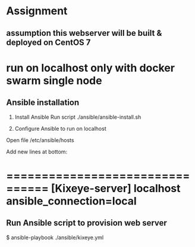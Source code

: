 # Assignment

## assumption this webserver will be built & deployed on CentOS 7
# run on localhost only with docker swarm single node


## Ansible installation

1. Install Ansible 
Run script ./ansible/ansible-install.sh

2. Configure Ansible to run on localhost

Open file /etc/ansible/hosts

Add new lines at bottom:

================================
[Kixeye-server]
localhost ansible_connection=local
================================


## Run Ansible script to provision web server

 $ ansible-playbook ./ansible/kixeye.yml

